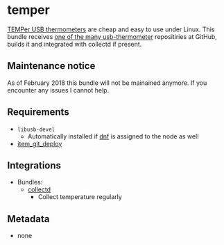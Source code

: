 # temper

[TEMPer USB thermometers](http://pcsensor.com/usb-thermometers.html) are cheap and easy to use under Linux. This bundle receives [one of the many usb-thermometer](https://github.com/petervojtek/usb-thermometer) repositiries at GitHub, builds it and integrated with collectd if present.

## Maintenance notice

As of February 2018 this bundle will not be mainained anymore. If you encounter any issues I cannot help.

## Requirements

* `libusb-devel`
  * Automatically installed if [dnf](https://github.com/rullmann/bundlewrap-dnf) is assigned to the node as well
* [item_git_deploy](https://github.com/bundlewrap/plugins/tree/master/item_git_deploy)

## Integrations

* Bundles:
  * [collectd](https://github.com/rullmann/bundlewrap-collectd)
    * Collect temperature regularly

## Metadata

* none
